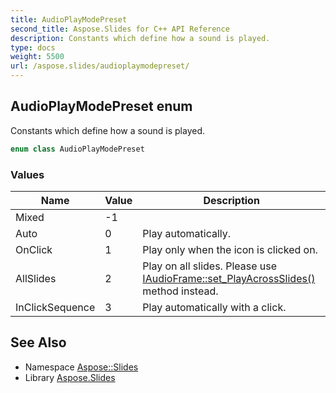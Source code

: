 ```yaml
---
title: AudioPlayModePreset
second_title: Aspose.Slides for C++ API Reference
description: Constants which define how a sound is played.
type: docs
weight: 5500
url: /aspose.slides/audioplaymodepreset/
---
```

## AudioPlayModePreset enum


Constants which define how a sound is played.

```cpp
enum class AudioPlayModePreset
```

### Values

| Name | Value | Description |
| --- | --- | --- |
| Mixed | -1 |  |
| Auto | 0 | Play automatically. |
| OnClick | 1 | Play only when the icon is clicked on. |
| AllSlides | 2 | Play on all slides. Please use [IAudioFrame::set_PlayAcrossSlides()](../iaudioframe/set_playacrossslides/) method instead. |
| InClickSequence | 3 | Play automatically with a click. |

## See Also

* Namespace [Aspose::Slides](../)
* Library [Aspose.Slides](../../)